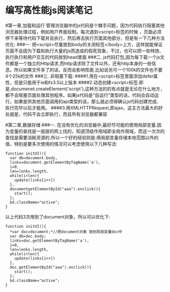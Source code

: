 # 编写高性能js阅读笔记
#第一章,加载和运行
管理浏览器中的js代码是个棘手问题，因为代码执行阻塞其他浏览器处理过程，例如用户界面绘制。每次遇到\<script\>标签的时候
，页面必须停下来等待代码下载并且执行，然后再去执行页面其他部分，但是有一下几种方法优化:
###一.
把\<script\>尽量放到body的关闭标签\</body\>上方，这样就能保证页面不会因为下载和执行大量的js而造成的假死现象，不过，也可以把一些特效、执行执行和用户交互的代码放到head里面
###二.
js代码打包,因为每下载一个js文件都是一个独立的Http请求,而http请求除了文件以外，还有http本身的一些信息。所以如果文件多了的话，反而会影响性能.比如说另可一个100k的文件也不要4个25k的文件
###三.
非阻塞下载:
####1.用在\<script\>标签里面添加defer属性，但是只能用于ie和fx3.5以上版本
####2.动态创建\<script\>标签.即是,documenet.createElement('script'),这种方法的的有点就是无论在什么地方，都不会阻塞页面处理其他程序。如果js代码是“自运行”类型的话，代码会自动运行，如果是供其他页面调用的api类型的话，那么就必须得确认js代码创建完成、执行完毕以后才能用。
####3.用XMLHTTPRequest,即ajax，这主方法最大的好处就是，代码不会立即执行，而且所有浏览器都兼容

#第二章,数据存储
###一.
在没有优化的浏览器中,最好尽可能的使用局部变量.因为变量的查找是一层层的网上找的，知道顶级作用域即全局作用域，而这一次次的查找是需要消耗资源的.所以一个好的经验则是:用局部变量存储本地范围以外的值，特别是要多次使用的情况可以考虑使用以下几种写法:
```
function initUI(){
  var db=document.body,
  links=document.getElementByTagName('a'),
  i=0,
  len=lenks.length,
  while(i<len){
    update(links[i++])
  },
  documentgetElementById("aaa").onclick(){
    start();
  };
  bd.className="active";
}
```
以上代码3次用到了document对象，所以可以优化下:
```
function initUI(){
  *var doc=document;*//把document对象 放到局部变量doc中
  var db=doc.body;
  links=doc.getElementByTagName('a'),
  i=0,
  len=lenks.length,
  while(i<len){
    update(links[i++])
  },
  doc.getElementById("aaa").onclick(){
    start();
  };
  bd.className="active";
}
```
